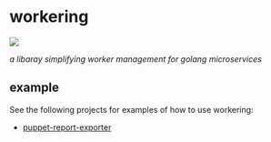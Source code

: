 # workering

![](https://gitlab.com/bonsai-oss/workering/badges/main/pipeline.svg)

*a libaray simplifying worker management for golang microservices*

## example
See the following projects for examples of how to use workering:
* [puppet-report-exporter](https://github.com/bonsai-oss/puppet-report-exporter)
